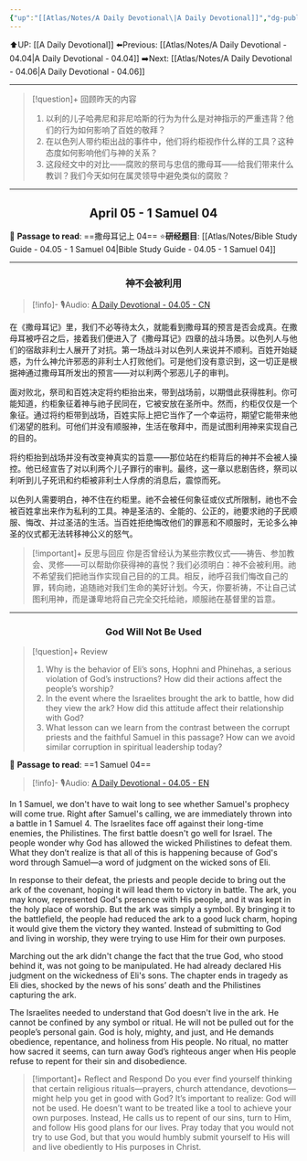 ```yaml
---
{"up":"[[Atlas/Notes/A Daily Devotional\|A Daily Devotional]]","dg-publish":true,"permalink":"/atlas/notes/a-daily-devotional-04-05/","dgPassFrontmatter":true}
---
```


 ⬆️UP: [[A Daily Devotional]]
⬅️Previous: [[Atlas/Notes/A Daily Devotional - 04.04\|A Daily Devotional - 04.04]]
➡️Next: [[Atlas/Notes/A Daily Devotional - 04.06\|A Daily Devotional - 04.06]]

---

> [!question]+ 回顾昨天的内容
> 1. ⁠以利的儿子哈弗尼和非尼哈斯的行为为什么是对神指示的严重违背？他们的行为如何影响了百姓的敬拜？
> 2. 在以色列人带约柜出战的事件中，他们将约柜视作什么样的工具？这种态度如何影响他们与神的关系？
> 3. 这段经文中的对比——腐败的祭司与忠信的撒母耳——给我们带来什么教训？我们今天如何在属灵领导中避免类似的腐败？


---
## <center>April 05 -  1 Samuel 04</center>

📖 **Passage to read**: ==撒母耳记上 04==
⭐**研经题目**: [[Atlas/Notes/Bible Study Guide - 04.05 - 1 Samuel 04\|Bible Study Guide - 04.05 - 1 Samuel 04]]

---
### <center>神不会被利用</center>

> [!info]- 🎙️Audio: [A Daily Devotional - 04.05 - CN]()

在《撒母耳记》里，我们不必等待太久，就能看到撒母耳的预言是否会成真。在撒母耳被呼召之后，接着我们便进入了《撒母耳记》四章的战斗场景。以色列人与他们的宿敌非利士人展开了对抗。第一场战斗对以色列人来说并不顺利。百姓开始疑惑，为什么神允许邪恶的非利士人打败他们。可是他们没有意识到，这一切正是根据神通过撒母耳所发出的预言——对以利两个邪恶儿子的审判。

面对败北，祭司和百姓决定将约柜抬出来，带到战场前，以期借此获得胜利。你可能知道，约柜象征着神与祂子民同在，它被安放在圣所中。然而，约柜仅仅是一个象征。通过将约柜带到战场，百姓实际上把它当作了一个幸运符，期望它能带来他们渴望的胜利。可他们并没有顺服神，生活在敬拜中，而是试图利用神来实现自己的目的。

将约柜抬到战场并没有改变神真实的旨意——那位站在约柜背后的神并不会被人操控。他已经宣告了对以利两个儿子罪行的审判。最终，这一章以悲剧告终，祭司以利听到儿子死讯和约柜被非利士人俘虏的消息后，震惊而死。

以色列人需要明白，神不住在约柜里。祂不会被任何象征或仪式所限制，祂也不会被百姓拿出来作为私利的工具。神是圣洁的、全能的、公正的，祂要求祂的子民顺服、悔改、并过圣洁的生活。当百姓拒绝悔改他们的罪恶和不顺服时，无论多么神圣的仪式都无法转移神公义的怒气。

> [!important]+ 反思与回应
你是否曾经认为某些宗教仪式——祷告、参加教会、灵修——可以帮助你获得神的喜悦？我们必须明白：神不会被利用。祂不希望我们把祂当作实现自己目的的工具。相反，祂呼召我们悔改自己的罪，转向祂，追随祂对我们生命的美好计划。今天，你要祈祷，不让自己试图利用神，而是谦卑地将自己完全交托给祂，顺服祂在基督里的旨意。


---
### <center>God Will Not Be Used</center>

> [!question]+ Review
> 1. ⁠Why is the behavior of Eli’s sons, Hophni and Phinehas, a serious violation of God’s instructions? How did their actions affect the people’s worship?
> 2. In the event where the Israelites brought the ark to battle, how did they view the ark? How did this attitude affect their relationship with God?
> 3. ⁠What lesson can we learn from the contrast between the corrupt priests and the faithful Samuel in this passage? How can we avoid similar corruption in spiritual leadership today?

📖 **Passage to read**: ==1 Samuel 04==

> [!info]- 🎙️Audio: [A Daily Devotional - 04.05 - EN]()  


In 1 Samuel, we don't have to wait long to see whether Samuel's prophecy will come true. Right after Samuel's calling, we are immediately thrown into a battle in 1 Samuel 4. The Israelites face off against their long-time enemies, the Philistines. The first battle doesn't go well for Israel. The people wonder why God has allowed the wicked Philistines to defeat them. What they don’t realize is that all of this is happening because of God's word through Samuel—a word of judgment on the wicked sons of Eli.

In response to their defeat, the priests and people decide to bring out the ark of the covenant, hoping it will lead them to victory in battle. The ark, you may know, represented God's presence with His people, and it was kept in the holy place of worship. But the ark was simply a symbol. By bringing it to the battlefield, the people had reduced the ark to a good luck charm, hoping it would give them the victory they wanted. Instead of submitting to God and living in worship, they were trying to use Him for their own purposes.

Marching out the ark didn't change the fact that the true God, who stood behind it, was not going to be manipulated. He had already declared His judgment on the wickedness of Eli's sons. The chapter ends in tragedy as Eli dies, shocked by the news of his sons’ death and the Philistines capturing the ark.

The Israelites needed to understand that God doesn't live in the ark. He cannot be confined by any symbol or ritual. He will not be pulled out for the people’s personal gain. God is holy, mighty, and just, and He demands obedience, repentance, and holiness from His people. No ritual, no matter how sacred it seems, can turn away God’s righteous anger when His people refuse to repent for their sin and disobedience.

> [!important]+ Reflect and Respond
Do you ever find yourself thinking that certain religious rituals—prayers, church attendance, devotions—might help you get in good with God? It’s important to realize: God will not be used. He doesn’t want to be treated like a tool to achieve your own purposes. Instead, He calls us to repent of our sins, turn to Him, and follow His good plans for our lives. Pray today that you would not try to use God, but that you would humbly submit yourself to His will and live obediently to His purposes in Christ.































